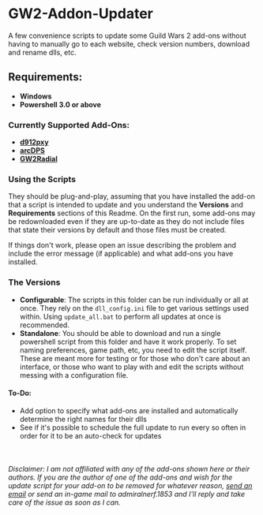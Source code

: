 # GW2-Addon-Updater
A few convenience scripts to update some Guild Wars 2 add-ons without having to manually go to each website, check version numbers, download and rename dlls, etc.

## Requirements:
- **Windows**
- **Powershell 3.0 or above**

### Currently Supported Add-Ons:
- <a href="https://github.com/megai2/d912pxy">**d912pxy**</a>
- <a href="https://www.deltaconnected.com/arcdps/">**arcDPS**</a>
- <a href="https://github.com/Friendly0Fire/GW2Radial">**GW2Radial**</a>

### Using the Scripts
They should be plug-and-play, assuming that you have installed the add-on that a script is intended to update and you understand the **Versions** and **Requirements** sections of this Readme. On the first run, some add-ons may be redownloaded even if they are up-to-date as they do not include files that state their versions by default and those files must be created.

If things don't work, please open an issue describing the problem and include the error message (if applicable) and what add-ons you have installed.

### The Versions
- **Configurable**: The scripts in this folder can be run individually or all at once. They rely on the `dll_config.ini` file to get various settings used within. Using `update_all.bat` to perform all updates at once is recommended.
- **Standalone**: You should be able to download and run a single powershell script from this folder and have it work properly. To set naming preferences, game path, etc, you need to edit the script itself. These are meant more for testing or for those who don't care about an interface, or those who want to play with and edit the scripts without messing with a configuration file.

#### To-Do:
- Add option to specify what add-ons are installed and automatically determine the right names for their dlls
- See if it's possible to schedule the full update to run every so often in order for it to be an auto-check for updates


&nbsp;

###### Disclaimer: I am not affiliated with any of the add-ons shown here or their authors. If you are the author of one of the add-ons and wish for the update script for your add-on to be removed for whatever reason, <a href="mailto:fmmmlee@gmail.com">send an email</a> or send an in-game mail to admiralnerf.1853 and I'll reply and take care of the issue as soon as I can.
